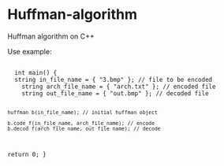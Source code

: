 # Huffman-algorithm
Huffman algorithm on C++

Use example:
<html>
<code>
  int main() {
  string in_file_name = { "3.bmp" }; // file to be encoded
	string arch_file_name = { "arch.txt" }; // encoded file
	string out_file_name = { "out.bmp" }; // decoded file
  
	huffman b(in_file_name); // initial huffman object
  
	b.code_f(in_file_name, arch_file_name); // encode
	b.decod_f(arch_file_name, out_file_name); // decode
  
  return 0;
  }
</code>
</html>

